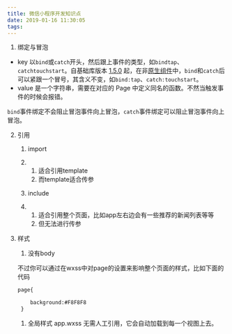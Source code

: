 ```yaml
---
title: 微信小程序开发知识点
date: 2019-01-16 11:30:05
tags:
---
```


1. 绑定与冒泡

- key 以`bind`或`catch`开头，然后跟上事件的类型，如`bindtap`、`catchtouchstart`。自基础库版本 [1.5.0](https://developers.weixin.qq.com/miniprogram/dev/framework/compatibility.html) 起，在非[原生组件](https://developers.weixin.qq.com/miniprogram/dev/component/native-component.html)中，`bind`和`catch`后可以紧跟一个冒号，其含义不变，如`bind:tap`、`catch:touchstart`。
- value 是一个字符串，需要在对应的 Page 中定义同名的函数。不然当触发事件的时候会报错。

`bind`事件绑定不会阻止冒泡事件向上冒泡，`catch`事件绑定可以阻止冒泡事件向上冒泡。

2. 引用

   1. import

   2. 1. 适合引用template
      2. 而template适合传参

   3. include

   4. 1. 适合引用整个页面，比如app左右边会有一些推荐的新闻列表等等
      2. 但无法进行传参

3. 样式

   1. 没有body

   ​	不过你可以通过在wxss中对page的设置来影响整个页面的样式，比如下面的代码

   ```html
   page{
   
       background:#F8F8F8
   	}
   ```



   1. 全局样式 app.wxss 无需人工引用，它会自动加载到每一个视图上去。